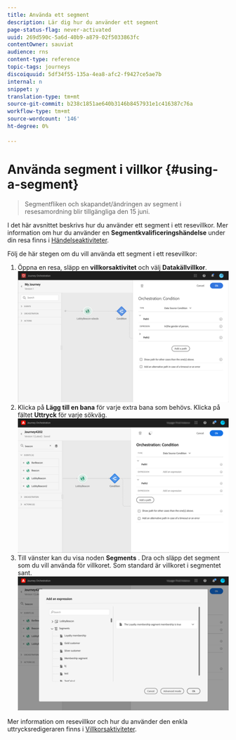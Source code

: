 ```yaml
---
title: Använda ett segment
description: Lär dig hur du använder ett segment
page-status-flag: never-activated
uuid: 269d590c-5a6d-40b9-a879-02f5033863fc
contentOwner: sauviat
audience: rns
content-type: reference
topic-tags: journeys
discoiquuid: 5df34f55-135a-4ea8-afc2-f9427ce5ae7b
internal: n
snippet: y
translation-type: tm+mt
source-git-commit: b238c1851ae640b3146b8457931e1c416387c76a
workflow-type: tm+mt
source-wordcount: '146'
ht-degree: 0%

---
```




# Använda segment i villkor {#using-a-segment}

>Segmentfliken och skapandet/ändringen av segment i resesamordning blir tillgängliga den 15 juni.

I det här avsnittet beskrivs hur du använder ett segment i ett resevillkor.
Mer information om hur du använder en **Segmentkvalificeringshändelse** under din resa finns i [Händelseaktiviteter](../building-journeys/event-activities.md#segment-qualification).

Följ de här stegen om du vill använda ett segment i ett resevillkor:

1. Öppna en resa, släpp en **villkorsaktivitet** och välj **Datakällvillkor**.
   ![](../assets/journey47.png)
1. Klicka på **Lägg till en bana** för varje extra bana som behövs. Klicka på fältet **Uttryck** för varje sökväg.
   ![](../assets/segment3.png)
1. Till vänster kan du visa noden **Segments** . Dra och släpp det segment som du vill använda för villkoret. Som standard är villkoret i segmentet sant.
   ![](../assets/segment4.png)

Mer information om resevillkor och hur du använder den enkla uttrycksredigeraren finns i [Villkorsaktiviteter](../building-journeys/condition-activity.md#about_condition).

